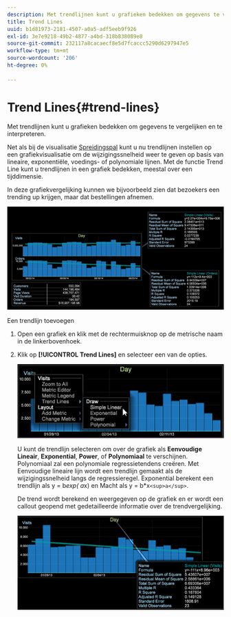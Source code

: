 ```yaml
---
description: Met trendlijnen kunt u grafieken bedekken om gegevens te vergelijken en te interpreteren.
title: Trend Lines
uuid: b1d81973-2181-4507-a0a5-adf5eeb9f926
exl-id: 3e7e9218-49b2-4877-a4bd-318b838089e8
source-git-commit: 232117a8cacaecf8e5d7fcaccc5290d6297947e5
workflow-type: tm+mt
source-wordcount: '206'
ht-degree: 0%

---
```


# Trend Lines{#trend-lines}

Met trendlijnen kunt u grafieken bedekken om gegevens te vergelijken en te interpreteren.

Net als bij de visualisatie [Spreidingspal](https://experienceleague.adobe.com/docs/data-workbench/using/client/analysis-visualizations/c-scat-plots.html) kunt u nu trendlijnen instellen op een grafiekvisualisatie om de wijzigingssnelheid weer te geven op basis van lineaire, exponentiële, voedings- of polynomiale lijnen. Met de functie Trend Line kunt u trendlijnen in een grafiek bedekken, meestal over een tijddimensie.

In deze grafiekvergelijking kunnen we bijvoorbeeld zien dat bezoekers een trending up krijgen, maar dat bestellingen afnemen.

![](assets/trend_line.png)

Een trendlijn toevoegen

1. Open een grafiek en klik met de rechtermuisknop op de metrische naam in de linkerbovenhoek.
1. Klik op **[!UICONTROL Trend Lines]** en selecteer een van de opties.

   ![](assets/trend_line_graph.png)

   U kunt de trendlijn selecteren om over de grafiek als **Eenvoudige Lineair**, **Exponential**, **Power**, of **Polynomiaal** te verschijnen. Polynomiaal zal een polynomiale regressietendens creëren. Met Eenvoudige lineaire lijn wordt een trendlijn gemaakt als de wijzigingssnelheid langs de regressieregel. Exponential berekent een trendlijn als y = b*exp( a*x) en Macht als y = b*x`<sup>a</sup>`.

   De trend wordt berekend en weergegeven op de grafiek en er wordt een callout geopend met gedetailleerde informatie over de trendvergelijking.

   ![](assets/trend_line_detail.png)
